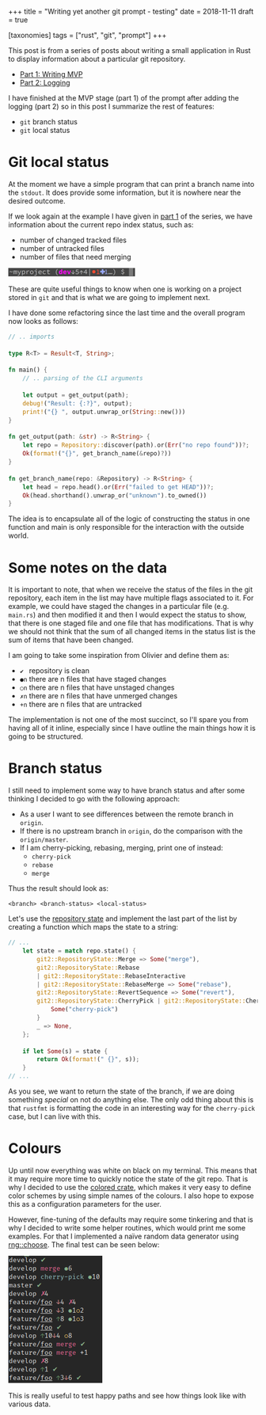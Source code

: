 +++
title = "Writing yet another git prompt - testing"
date = 2018-11-11
draft = true

[taxonomies]
tags = ["rust", "git", "prompt"]
+++

This post is from a series of posts about writing a small application in Rust to display information about a particular git repository.

- [Part 1: Writing MVP][part-1]
- [Part 2: Logging][part-2]

I have finished at the MVP stage (part 1) of the prompt after adding the logging (part 2) so in this post I summarize the rest of features:
- `git` branch status
- `git` local status

<!-- more -->

# Git local status

At the moment we have a simple program that can print a branch name into the
`stdout`.  It does provide some information, but it is nowhere near the desired
outcome.

If we look again at the example I have given in [part 1][part-1] of the series, we have information about the current repo index status, such as:
- number of changed tracked files
- number of untracked files
- number of files that need merging

![zsh-git-prompt-example][od-prompt-img]

These are quite useful things to know when one is working on a project stored
in `git` and that is what we are going to implement next.

I have done some refactoring since the last time and the overall program now
looks as follows:
```rust
// .. imports

type R<T> = Result<T, String>;

fn main() {
    // .. parsing of the CLI arguments

    let output = get_output(path);
    debug!("Result: {:?}", output);
    print!("{} ", output.unwrap_or(String::new()))
}

fn get_output(path: &str) -> R<String> {
    let repo = Repository::discover(path).or(Err("no repo found"))?;
    Ok(format!("{}", get_branch_name(&repo)?))
}

fn get_branch_name(repo: &Repository) -> R<String> {
    let head = repo.head().or(Err("failed to get HEAD"))?;
    Ok(head.shorthand().unwrap_or("unknown").to_owned())
}

```

The idea is to encapsulate all of the logic of constructing the status in one
function and main is only responsible for the interaction with the outside
world.

# Some notes on the data

It is important to note, that when we receive the status of the files in the
git repository, each item in the list may have multiple flags associated to it.
For example, we could have staged the changes in a particular file (e.g.
`main.rs`) and then modified it and then I would expect the status to show,
that there is one staged file and one file that has modifications.  That is why
we should not think that the sum of all changed items in the status list is the
sum of items that have been changed.

I am going to take some inspiration from Olivier and define them as:
- `✔ ` repository is clean
- `●n` there are n files that have staged changes
- `○n` there are n files that have unstaged changes
- `✗n` there are n files that have unmerged changes
- `+n` there are n files that are untracked

The implementation is not one of the most succinct, so I'll spare you from
having all of it inline, especially since I have outline the main things how it
is going to be structured.

# Branch status

I still need to implement some way to have branch status and after some thinking I decided to go with the following approach:
- As a user I want to see differences between the remote branch in `origin`.
- If there is no upstream branch in `origin`, do the comparison with the `origin/master`.
- If I am cherry-picking, rebasing, merging, print one of instead:
    - `cherry-pick`
    - `rebase`
    - `merge`

Thus the result should look as:
```
<branch> <branch-status> <local-status>
```

Let's use the [repository state][docs-git2-repo-state] and implement the last
part of the list by creating a function which maps the state to a string:
```rust
// ...
    let state = match repo.state() {
        git2::RepositoryState::Merge => Some("merge"),
        git2::RepositoryState::Rebase
        | git2::RepositoryState::RebaseInteractive
        | git2::RepositoryState::RebaseMerge => Some("rebase"),
        git2::RepositoryState::RevertSequence => Some("revert"),
        git2::RepositoryState::CherryPick | git2::RepositoryState::CherryPickSequence => {
            Some("cherry-pick")
        }
        _ => None,
    };

    if let Some(s) = state {
        return Ok(format!(" {}", s));
    }
// ...
```

As you see, we want to return the state of the branch, if we are doing
something *special* on not do anything else.  The only odd thing about this is
that `rustfmt` is formatting the code in an interesting way for the
`cherry-pick` case, but I can live with this.

# Colours

Up until now everything was white on black on my terminal.  This means that it
may require more time to quickly notice the state of the git repo.  That is why
I decided to use the [colored crate][colored-crate], which makes it very easy
to define color schemes by using simple names of the colours.  I also hope to
expose this as a configuration parameters for the user.

However, fine-tuning of the defaults may require some tinkering and that is why
I decided to write some helper routines, which would print me some examples.
For that I implemented a naïve random data generator using
[rng::choose][rng-crate].  The final test can be seen below:

![final test][final-test]

This is really useful to test happy paths and see how things look like with
various data.

[part-1]: https://anikevicius.lt/post/rust-git-prompt-1/
[part-2]: https://anikevicius.lt/post/rust-git-prompt-2/
[docs-git2-repo-state]: https://docs.rs/git2/0.7.5/git2/enum.RepositoryState.html
[colored-crate]: https://crates.io/crates/colored
[rng-crate]: https://docs.rs/rand/0.5.3/rand/trait.Rng.html#method.choose

[od-prompt-img]: od-prompt-img.png
[final-test]: test.png
